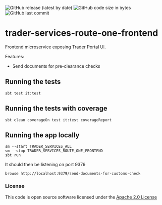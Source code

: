 ![GitHub release (latest by date)](https://img.shields.io/github/v/release/hmrc/trader-services-route-one-frontend) ![GitHub code size in bytes](https://img.shields.io/github/languages/code-size/hmrc/trader-services-route-one-frontend) ![GitHub last commit](https://img.shields.io/github/last-commit/hmrc/trader-services-route-one-frontend)

# trader-services-route-one-frontend

Frontend microservice exposing Trader Portal UI.

Features:
- Send documents for pre-clearance checks

## Running the tests

    sbt test it:test

## Running the tests with coverage

    sbt clean coverageOn test it:test coverageReport

## Running the app locally

    sm --start TRADER_SERVICES_ALL
    sm --stop TRADER_SERVICES_ROUTE_ONE_FRONTEND 
    sbt run

It should then be listening on port 9379

    browse http://localhost:9379/send-documents-for-customs-check

### License


This code is open source software licensed under the [Apache 2.0 License]("http://www.apache.org/licenses/LICENSE-2.0.html")
